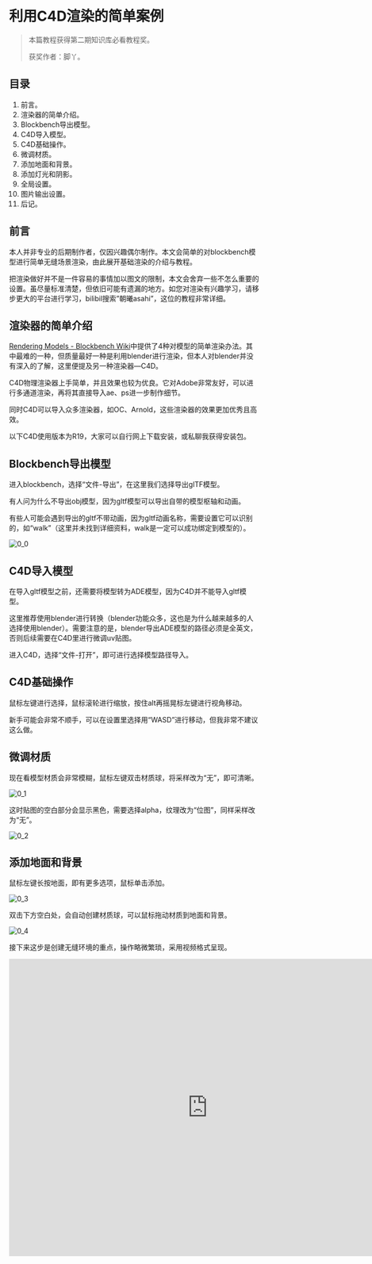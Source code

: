 # 利用C4D渲染的简单案例

> 本篇教程获得第二期知识库必看教程奖。
>
> 获奖作者：脚丫。

## 目录

1. 前言。
2. 渲染器的简单介绍。
3. Blockbench导出模型。
4. C4D导入模型。
5. C4D基础操作。
6. 微调材质。
7. 添加地面和背景。
8. 添加灯光和阴影。
9. 全局设置。
10. 图片输出设置。
11. 后记。



## 前言

本人并非专业的后期制作者，仅因兴趣偶尔制作。本文会简单的对blockbench模型进行简单无缝场景渲染，由此展开基础渲染的介绍与教程。

把渲染做好并不是一件容易的事情加以图文的限制，本文会舍弃一些不怎么重要的设置。虽尽量标准清楚，但依旧可能有遗漏的地方。如您对渲染有兴趣学习，请移步更大的平台进行学习，bilibil搜索”朝曦asahi”，这位的教程非常详细。



## 渲染器的简单介绍

[Rendering Models - Blockbench Wiki](https://www.blockbench.net/wiki/guides/model-rendering/)中提供了4种对模型的简单渲染办法。其中最难的一种，但质量最好一种是利用blender进行渲染，但本人对blender并没有深入的了解，这里便提及另一种渲染器—C4D。

C4D物理渲染器上手简单，并且效果也较为优良。它对Adobe非常友好，可以进行多通道渲染，再将其直接导入ae、ps进一步制作细节。

同时C4D可以导入众多渲染器，如OC、Arnold，这些渲染器的效果更加优秀且高效。

以下C4D使用版本为R19，大家可以自行网上下载安装，或私聊我获得安装包。



## Blockbench导出模型

进入blockbench，选择“文件-导出”，在这里我们选择导出glTF模型。

有人问为什么不导出obj模型，因为gltf模型可以导出自带的模型枢轴和动画。

有些人可能会遇到导出的gltf不带动画，因为gltf动画名称，需要设置它可以识别的，如“walk”（这里并未找到详细资料，walk是一定可以成功绑定到模型的）。

![0_0](./images/0_0.png)



## C4D导入模型

在导入gltf模型之前，还需要将模型转为ADE模型，因为C4D并不能导入gltf模型。

这里推荐使用blender进行转换（blender功能众多，这也是为什么越来越多的人选择使用blender）。需要注意的是，blender导出ADE模型的路径必须是全英文，否则后续需要在C4D里进行微调uv贴图。

进入C4D，选择“文件-打开”，即可进行选择模型路径导入。



## C4D基础操作

鼠标左键进行选择，鼠标滚轮进行缩放，按住alt再摇晃标左键进行视角移动。

新手可能会非常不顺手，可以在设置里选择用“WASD”进行移动，但我非常不建议这么做。



## 微调材质

现在看模型材质会非常模糊，鼠标左键双击材质球，将采样改为“无”，即可清晰。

![0_1](./images/0_1.png)



这时贴图的空白部分会显示黑色，需要选择alpha，纹理改为“位图”，同样采样改为“无”。

![0_2](./images/0_2.png)



## **添加地面和背景**

鼠标左键长按地面，即有更多选项，鼠标单击添加。

![0_3](./images/0_3.png)



双击下方空白处，会自动创建材质球，可以鼠标拖动材质到地面和背景。

![0_4](./images/0_4.png)



接下来这步是创建无缝环境的重点，操作略微繁琐，采用视频格式呈现。

<iframe frameborder="0" height="600" width="800" allowfullscreen="allowfullscreen" src="http://cc.163.com/v/core/externplayer/63e39c3a308c57165bcfd49e/"/>



## 添加灯光和阴影

鼠标左键添加灯光并移动至自己想要的位置，在右下角可以编辑灯光具体参数。

![0_5](./images/0_5.png)



![0_6](./images/0_6.png)



## 全局设置

对全局设置，全局光照一定要添加，这个可以很好的模拟灯光的反射。至于其他的设置并没有那么重要，可以根据实际情况调整。

在这里我们简单添加一个全局光照，操作如下：先打开渲染设置，点击“效果-全局光照”。

![0_7](./images/0_7.png)



![0_8](./images/0_8.png)



## 图片输出设置

根据中国版icon的规定，icon分辨率应在1000*1000。我们进入渲染设置，将宽度和长度改为1000。

![0_9](./images/0_9.png)



至此，一个简单的模型渲染设置工作完成了。点击渲染渲染到图片查看器，等待渲染完成，点击保存，即可完成成渲染。

![0_10](./images/0_10.png)



## 后记

渲染确实是比较繁琐的，本文忽略了很多设置，甚至没有添加摄像头，尽量呈现给大家一种简便的方案。实际C4D可以做的细节很多，比如给车灯添加发光效果，车玻璃添加反射。

如果渲染视频，其实也和图片没有什么区别：先添加摄像机，然后像制作blockbench动画一样拖动关键帧，最后在设置里输出视频。

C4D也不仅仅能够渲染模型，地图、皮肤一样可以渲染，并且步骤大同小异。下面给大家展示一些简单的渲染图片。



这个是C4D物理渲染器制作的简单皮肤渲染

![0_11](./images/0_11.png)



这个是C4D-Arnold制作的简单模型渲染，模型来自无名...

![0_12](./images/0_12.png)



这个是C4D-Arnold制作的建筑渲染

![0_13](./images/0_13.png)



希望这篇帖子可以激起大家对渲染的兴趣，并找到更多的资料学习渲染。